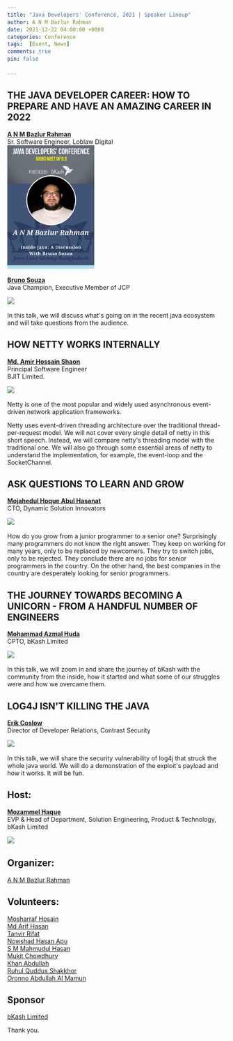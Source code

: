 ```yaml
---
title: "Java Developers' Conference, 2021 | Speaker Lineup"
author: A N M Bazlur Rahman
date: 2021-12-22 04:00:00 +0000
categories: Conference 
tags:  [Event, News]
comments: true
pin: false

---
```


## THE JAVA DEVELOPER CAREER: HOW TO PREPARE AND HAVE AN AMAZING CAREER IN 2022
**[A N M Bazlur Rahman](https://www.linkedin.com/in/bazlur/)**\
Sr. Software Engineer, Loblaw Digital\
<img src="/assets/img/bazlur.jpeg" width="200"/>

**[Bruno Souza](https://www.linkedin.com/in/brjavaman/)**\
Java Champion, Executive Member of JCP

<img src="https://scontent-ort2-2.xx.fbcdn.net/v/t39.30808-6/270155956_10224233765745599_8507194198212999551_n.jpg?_nc_cat=111&ccb=1-5&_nc_sid=b9115d&_nc_ohc=8BG6uyEc6mQAX8ypOvK&_nc_ht=scontent-ort2-2.xx&oh=00_AT_kb1wyDQ_sbGeQFU3lP70mwOizvx_h-OjAU7AI5ioW3Q&oe=61CFB78F" width="200"/>


In this talk, we will discuss what's going on in the recent java ecosystem and will take questions from the audience. 

## HOW NETTY WORKS INTERNALLY
**[Md. Amir Hossain Shaon](https://www.facebook.com/shaon010)**\
Principal Software Engineer\
BJIT Limited.

<img src="https://scontent.fybz2-2.fna.fbcdn.net/v/t39.30808-6/270772931_10224233267333139_4552916669774000673_n.jpg?_nc_cat=105&ccb=1-5&_nc_sid=b9115d&_nc_ohc=XSPntGvLxEkAX8cQ960&_nc_ht=scontent.fybz2-2.fna&oh=00_AT-WVglv1uIVEIafmWLTwZ0NGhXvrdSzA5BoQnsUvgoFsQ&oe=61CF8088" width="200"/>


Netty is one of the most popular and widely used asynchronous event-driven network application frameworks.

Netty uses event-driven threading architecture over the traditional thread-per-request model. We will not cover every single detail of netty in this short speech. Instead, we will compare netty's threading model with the traditional one. We will also go through some essential areas of netty to understand the implementation, for example, the event-loop and the SocketChannel.

## ASK QUESTIONS TO LEARN AND GROW
**[Mojahedul Hoque Abul Hasanat](https://www.linkedin.com/in/mojahedul/)**\
CTO, Dynamic Solution Innovators 

<img src="https://scontent.fybz2-1.fna.fbcdn.net/v/t39.30808-6/270294378_10224233267613146_3027368146439025256_n.jpg?_nc_cat=101&ccb=1-5&_nc_sid=b9115d&_nc_ohc=oBYTIsGwHo8AX8ajMmd&_nc_ht=scontent.fybz2-1.fna&oh=00_AT-uSsYHTLW_1YrTEU4spkdTHt3rtjvWUXmJsbWvekcwsw&oe=61D09C13" width="200"/>

 
How do you grow from a junior programmer to a senior one? Surprisingly many programmers do not know the right answer. They keep on working for many years, only to be replaced by newcomers. They try to switch jobs, only to be rejected. They conclude there are no jobs for senior programmers in the country. On the other hand, the best companies in the country are desperately looking for senior programmers.

## THE JOURNEY TOWARDS BECOMING A UNICORN - FROM A HANDFUL NUMBER OF ENGINEERS
**[Mohammad Azmal Huda](https://www.linkedin.com/in/mohammad-azmal-huda/)**\
CPTO, bKash Limited 

<img src="https://scontent.fybz2-1.fna.fbcdn.net/v/t39.30808-6/270130480_10224233267373140_6367798125423916309_n.jpg?_nc_cat=110&ccb=1-5&_nc_sid=b9115d&_nc_ohc=wKZxc9BIkwEAX_0ozeh&tn=v-9Z39jPauJCjIji&_nc_ht=scontent.fybz2-1.fna&oh=00_AT88GN5PoIXle3jyL_wt0ZSnk5Uxmrwyv1DY-AhiOsmwgA&oe=61CF3EB5" width="200"/>


In this talk, we will zoom in and share the journey of bKash with the community from the inside, how it started and what some of our struggles were and how we overcame them. 

## LOG4J ISN'T KILLING THE JAVA
**[Erik Coslow](https://www.linkedin.com/in/costlow/)**\
Director of Developer Relations, Contrast Security

<img src="https://scontent.fybz2-2.fna.fbcdn.net/v/t39.30808-6/270744017_10224233268373165_8980805688499434040_n.jpg?_nc_cat=106&ccb=1-5&_nc_sid=b9115d&_nc_ohc=alV2PNfpYd0AX9wT-eI&tn=v-9Z39jPauJCjIji&_nc_ht=scontent.fybz2-2.fna&oh=00_AT9BTzqaUkw__h74Q-CgaeUcMz8tMVL1CJarv4sQMxum4Q&oe=61CFCC18" width="200"/>


In this talk, we will share the security vulnerability of log4j that struck the whole java world. We will do a demonstration of the exploit's payload and how it works. It will be fun.   

## Host:  
**[Mozammel Haque](https://www.linkedin.com/in/mozammel/)**\
EVP & Head of Department, Solution Engineering, Product & Technology, bKash Limited

<img src="https://scontent.fybz2-2.fna.fbcdn.net/v/t39.30808-6/270110230_10224233268573170_352501843269050610_n.jpg?_nc_cat=105&ccb=1-5&_nc_sid=b9115d&_nc_ohc=LW70cT0UefcAX8l4IOP&_nc_ht=scontent.fybz2-2.fna&oh=00_AT9G1TCRAOa5fB6jwIYlYKFyg8cdKGcj0vO5HyOC1MQ85g&oe=61D0519F" width="200"/>

## Organizer:  
[A N M Bazlur Rahman](https://twitter.com/bazlur_rahman)

## Volunteers:

[Mosharraf Hosain](https://www.linkedin.com/in/mh0s41n/)\
[Md Arif Hasan](https://www.linkedin.com/in/md-arif-hasan-csca%E2%84%A2-28a9801a3/)\
[Tanvir Rifat](https://www.facebook.com/Tanvir.nis)\
[Nowshad Hasan Apu](https://www.linkedin.com/in/md-nowshad-hasan/)\
[S M Mahmudul Hasan](https://www.linkedin.com/in/s-m-mahmudul-hasan-a6bb0626/)\
[Mukit Chowdhury](https://www.linkedin.com/in/mukit-chowdhury-492a94125/)\
[Khan Abdullah](https://www.linkedin.com/in/cmabdullah/)\
[Ruhul Quddus Shakkhor](https://www.linkedin.com/in/shakkhor/)\
[Oronno Abdullah Al Mamun](https://www.linkedin.com/in/oronno/)

## Sponsor 
[bKash Limited](https://www.bkash.com/)

Thank you. 
